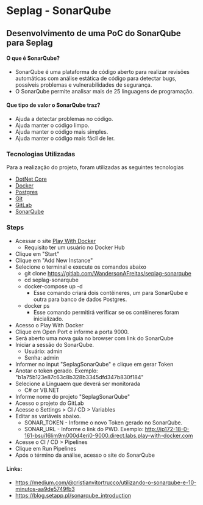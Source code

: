 # Seplag - SonarQube

## Desenvolvimento de uma PoC do SonarQube para Seplag

#### O que é SonarQube?

* SonarQube é uma plataforma de código aberto para realizar revisões automáticas com análise estática de código para detectar bugs, possíveis problemas e vulnerabilidades de segurança. 
* O SonarQube permite analisar mais de 25 linguagens de programação.

#### Que tipo de valor o SonarQube traz?

* Ajuda a detectar problemas no código.
* Ajuda manter o código limpo.
* Ajuda manter o código mais simples.
* Ajuda manter o código mais fácil de ler.

### Tecnologias Utilizadas

Para a realização do projeto, foram utilizadas as seguintes tecnologias

* [DotNet Core](https://dotnet.microsoft.com)
* [Docker](https://www.docker.com/get-started)
* [Postgres](https://www.postgresql.org/)
* [Git](https://git-scm.com/downloads)
* [GitLab](https://gitlab.com)
* [SonarQube](https://www.sonarqube.org)

### Steps

* Acessar o site [Play With Docker](https://labs.play-with-docker.com)
    * Requisito ter um usuário no Docker Hub
* Clique em "Start"
* Clique em "Add New Instance"
* Selecione o terminal e execute os comandos abaixo
    * git clone https://gitlab.com/WandersonAFreitas/seplag-sonarqube  
    * cd seplag-sonarqube
    * docker-compose up -d
        * Esse comando criará dois contêineres, um para SonarQube e outra para banco de dados Postgres. 
    * docker ps
        * Esse comando permitirá verificar se os contêineres foram inicializado.
* Acesso o Play With Docker
* Clique em Open Port e informe a porta 9000.
* Será aberto uma nova guia no browser com link do SonarQube
* Iniciar a sessão do SonarQube.
    * Usuário: admin
    * Senha: admin
* Informer no input "SeplagSonarQube" e clique em gerar Token
* Anotar o token gerado. Exemplo: "b1a75b123e87c63c8b328b3345dfd347b830f184"
* Selecione a Linguaem que deverá ser monitorada
    * C# or VB.NET
* Informe nome do projeto "SeplagSonarQube"
* Acesso o projeto do GitLab
* Acesse o Settings > CI / CD > Variables
* Editar as variáveis abaixo.
    * SONAR_TOKEN - Informe o novo Token gerado no SonarQube.
    * SONAR_URL - Informe o link do PWD. Exemplo: http://ip172-18-0-161-bsui16lim9m000d4eri0-9000.direct.labs.play-with-docker.com
* Acesse o CI / CD > Pipelines
* Clique em Run Pipelines
* Após o término da análise, acesso o site do SonarQube

#### Links: 

* https://medium.com/@cristianvitortrucco/utilizando-o-sonarqube-e-10-minutos-aa9de5749fb3
* https://blog.setapp.pl/sonarqube_introduction
